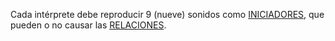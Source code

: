Cada intérprete debe reproducir 9 (nueve) sonidos como [INICIADORES](#iniciadores), que pueden o no causar las [RELACIONES](#relaciones).